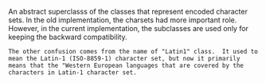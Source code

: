 An abstract superclasss of the classes that represent encoded character sets.  In the old implementation, the charsets had more important role.  However, in the current implementation, the subclasses are used only for keeping the backward compatibility.	The other confusion comes from the name of "Latin1" class.  It used to mean the Latin-1 (ISO-8859-1) character set, but now it primarily means that the "Western European languages that are covered by the characters in Latin-1 character set.